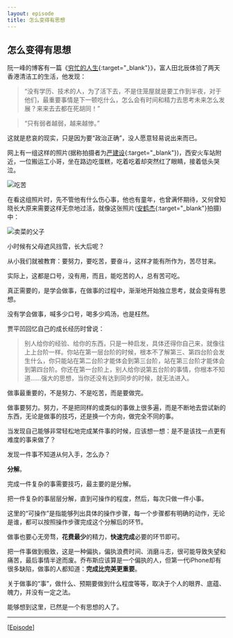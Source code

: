 ```yaml
---
layout: episode
title: 怎么变得有思想
---
```

## 怎么变得有思想

阮一峰的博客有一篇《[穷忙的人生][add01]{:target="_blank"}》，富人田北辰体验了两天香港清洁工的生活，他发现：

>“没有学历、技术的人，为了活下去，不是住笼屋就是要工作到半夜，对于他们，最重要事情是下一顿吃什么，怎么会有时间和精力去思考未来怎么发展？来来去去都在死胡同！”

>“只有弱者越弱，越来越惨。”

这就是悲哀的现实，只是因为要“政治正确”，没人愿意轻易说出来而已。

网上有一组这样的照片(据称拍摄者为[严建设][add02]{:target="_blank"})，西安火车站附近，一位搬运工小哥，坐在路边吃蛋糕，吃着吃着却突然红了眼睛，接着低头哭泣。

![吃苦](http://about.uuspider.com/images/episode/19060301.jpg)

在看这组照片时，先不管他有什么伤心事，他也有童年，也曾满怀期待，又何曾知晓长大原来需要这样无奈地过活，就像这张照片([安鹤杰][add03]{:target="_blank"}拍摄)中：

![卖菜的父子](http://about.uuspider.com/images/episode/19060302.jpg)

小时候有父母遮风挡雪，长大后呢？

从小我们就被教育：要努力，要吃苦，要奋斗，这样才能有所作为，苦尽甘来。

实际上，这都是口号，没有用，而且，能吃苦的人，总有苦可吃。

真正需要的，是学会做事，在做事的过程中，渐渐地开始独立思考，就会变得有思想。

没有学会做事，喊多少口号，喝多少鸡汤，也是枉然。

贾平凹回忆自己的成长经历时曾说：

>别人给你的经验、给你的东西，只是一种启发，具体还得你自己来，就像往上上台阶一样。你站在第一层台阶的时候，根本不了解第三、第四台阶会发生什么，你只能站在第二台阶才能体会到第三台阶，站在第三台阶才能体会到第四台阶。你还在第一台阶上，别人给你说第五台阶的事情，你根本不知道……强大的思想，当你还没有达到同步的时候，就无法进入。

做事最重要的，不是努力、不是吃苦，而是要做完。

做事要努力。努力，不是把同样的或类似的事做上很多遍，而是不断地去尝试新的东西，无论是做事的技巧，还是换一个方向，做完全不同的事。

当发现自己能够非常轻松地完成某件事的时候，应该想一想：是不是该找一点更有难度的事来做了？

发现一件事不知道从何入手，怎么办？

**分解**。

完成一件复杂的事需要技巧，最主要的是分解。

把一件复杂的事层层分解，直到可操作的程度，然后，每次只做一件小事。

这里的“可操作”是指能够列出具体的操作步骤，每一个步骤都有明确的动作，无论是谁，都可以按照操作步骤完成这个分解后的环节。

做事也要心无旁骛，**花费最少**的精力，**快速完成**必要的环节即可。

把一件事做到极致，这是一种偏执，偏执浪费时间、消磨斗志，很可能导致失望和痛苦，最后事情半途而废。乔布斯应该算是一个偏执的人，但第一代iPhone却有很多缺陷，做事的人都知道：**完成比完美更重要**。

关于做事的“事”，做什么、预期要做到什么程度等等，取决于个人的眼界、底蕴、魄力，并没有一定之法。

能够想到这里，已然是一个有思想的人了。

***

[[Episode][episode]]

[add01]:http://www.ruanyifeng.com/survivor/collapse/working-poor.html
[add02]:http://blog.sina.com.cn/aa8807
[add03]:http://www.ruanyifeng.com/blog/2003/12/post_7.html
[episode]:http://about.uuspider.com/2019/06/02/episodeindex.html

